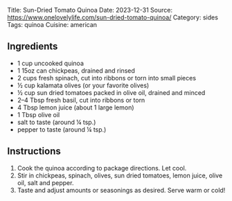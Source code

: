 Title: Sun-Dried Tomato Quinoa
Date: 2023-12-31
Source: https://www.onelovelylife.com/sun-dried-tomato-quinoa/
Category: sides
Tags: quinoa
Cuisine: american

## Ingredients

* 1 cup uncooked quinoa
* 1 15oz can chickpeas, drained and rinsed
* 2 cups fresh spinach, cut into ribbons or torn into small pieces
* ½ cup kalamata olives (or your favorite olives)
* ½ cup sun dried tomatoes packed in olive oil, drained and minced
* 2–4 Tbsp fresh basil, cut into ribbons or torn
* 4 Tbsp lemon juice (about 1 large lemon)
* 1 Tbsp olive oil
* salt to taste (around ¼ tsp.)
* pepper to taste (around ¼ tsp.)

## Instructions

1. Cook the quinoa according to package directions. Let cool.
2. Stir in chickpeas, spinach, olives, sun dried tomatoes, lemon juice, olive
   oil, salt and pepper.
3. Taste and adjust amounts or seasonings as desired. Serve warm or cold!

